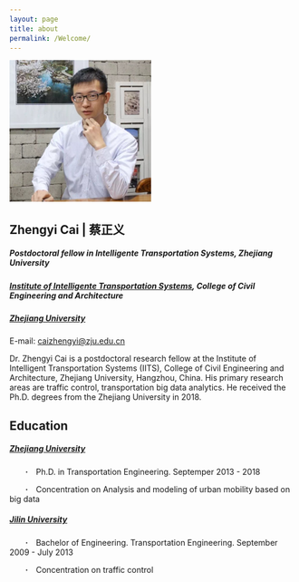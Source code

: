 ```yaml
---
layout: page
title: about
permalink: /Welcome/
---
```


<img width="250" height="250" src="/images/IMG.JPG"/>

## Zhengyi Cai | 蔡正义
##### Postdoctoral fellow in Intelligente Transportation Systems, Zhejiang University
##### [Institute of Intelligente Transportation Systems](http://iits.zju.edu.cn/), College of Civil Engineering and Architecture
##### [Zhejiang University](http://www.zju.edu.cn/)

E-mail: caizhengyi@zju.edu.cn 

Dr. Zhengyi Cai is a postdoctoral research fellow at the Institute of Intelligent Transportation Systems (IITS), College of Civil Engineering and Architecture, Zhejiang University, Hangzhou, China. His primary research areas are traffic control, transportation big data analytics. He received the Ph.D. degrees from the Zhejiang University in 2018.

## Education

##### [Zhejiang University](http://www.zju.edu.cn/)

&emsp;&emsp;**·**&emsp;Ph.D. in Transportation Engineering. Septemper 2013 - 2018

&emsp;&emsp;**·**&emsp;Concentration on Analysis and modeling of urban mobility based on big data
##### [Jilin University](http://www.jlu.edu.cn/)
&emsp;&emsp;**·**&emsp;Bachelor of Engineering. Transportation Engineering.  September 2009 - July 2013

&emsp;&emsp;**·**&emsp;Concentration on traffic control

